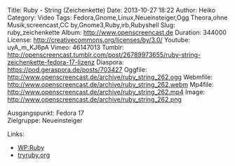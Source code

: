 Title: Ruby - String (Zeichenkette)
Date: 2013-10-27 18:22
Author: Heiko
Category: Video
Tags: Fedora,Gnome,Linux,Neueinsteiger,Ogg Theora,ohne Musik,screencast,CC by,Gnome3,Ruby,irb,Rubyshell
Slug: ruby_zeichenkette
Album: http://www.openscreencast.de
Duration: 344000
License: http://creativecommons.org/licenses/by/3.0/
Youtube: uyA_m_KJ6pA
Vimeo: 46147013
Tumblr: http://openscreencast.tumblr.com/post/26789973655/ruby-string-zeichenkette-fedora-17-lizenz
Diaspora: https://pod.geraspora.de/posts/703427
Oggfile: http://www.openscreencast.de/archive/ruby_string_262.ogg
Webmfile: http://www.openscreencast.de/archive/ruby_string_262.webm
Mp4file: http://www.openscreencast.de/archive/ruby_string_262.mp4
Image: http://www.openscreencast.de/archive/ruby_string_262.png

Ausgangspunkt: Fedora 17  
Zielgruppe: Neueinsteiger  

Links:

  * [WP:Ruby](http://de.wikipedia.org/wiki/Ruby_\(Programmiersprache\) "Link zu WP:Ruby" )
  * [tryruby.org](http://tryruby.org/ "Link zu tryruby" )

